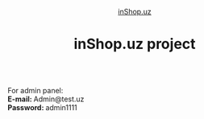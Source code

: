 <p align="center">
    <a href="http://inshop.uz" target="_blank">inShop.uz
    </a>
    <h1 align="center">inShop.uz project</h1>
    <br>
</p>
<br>
For admin panel:
<br>
<b>E-mail: </b> Admin@test.uz
<br>
<b>Password: </b> admin1111